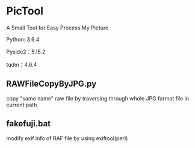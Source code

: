# PicTool
A Small Tool for Easy Process My Picture

Python: 3.6.4

Pyside2：5.15.2

tqdm：4.6.4

## RAWFileCopyByJPG.py

copy "same name" raw file by traversing through whole JPG format file in current path

## fakefuji.bat

modify exif info of RAF file by using exiftool(perl)

